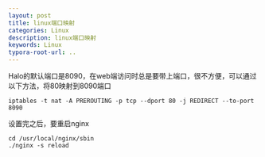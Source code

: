 ```yaml
---
layout: post
title: linux端口映射 
categories: Linux
description: linux端口映射 
keywords: Linux
typora-root-url: ..
---
```


Halo的默认端口是8090，在web端访问时总是要带上端口，很不方便，可以通过以下方法，将80映射到8090端口
```Linux
iptables -t nat -A PREROUTING -p tcp --dport 80 -j REDIRECT --to-port 8090
```
设置完之后，要重启nginx
```Linux
cd /usr/local/nginx/sbin
./nginx -s reload
```